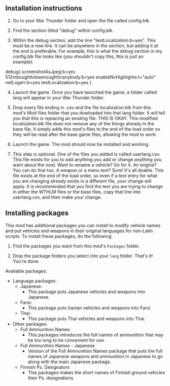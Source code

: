 ## Installation instructions

1. Go to your War Thunder folder and open the file called config.blk.

2. Find the section titled "debug" within config.blk.

3. Within the debug section, add the line "testLocalization:b=yes". This must be a new line. It can be anywhere in the section, but adding it at the end is preferable. For example, this is what the debug section in my config.blk file looks like (you shouldn't copy this, this is just an example):

debug{
  screenshotAsJpeg:b=yes
  512mboughttobeenoughforanybody:b=yes
  enableNvHighlights:t="auto"
  netLogerr:b=yes
  testLocalization:b=yes
}

4. Launch the game. Once you have launched the game, a folder called lang will appear in your War Thunder folder.

5. Drop every file ending in .csv and the file localization.blk from this mod's Mod files folder that you dowloaded into that lang folder. It will tell you that this is replacing an existing file. THIS IS OKAY. This modified localization.blk file does not remove any of the things already in the base file. It simply adds this mod's files to the end of the load order so they will be read after the base game files, allowing the mod to work.

6. Launch the game. The mod should now be installed and working.

7. This step is optional. One of the files you added is called userlang.csv. This file exists for you to add anything you add or change anything you want about the mod. Want to rename a vehicle? Go for it. An engine? You can do that too. A weapon or a menu text? Sure! It's all doable. This file exists at the end of the load order, so even if a text entry for what you are changing already exists in a different file, your change will apply. It is recommended that you find the text you are trying to change in either the WTHLM files or the base files, copy that line into userlang.csv, and then make your change.

## Installing packages

This mod has additional packages you can install to modify vehicle names and put vehicles and weapons in their original languages for non-Latin scripts. To install these packages, do the following:

1. Find the packages you want from this mod's `Packages` folder.

2. Drop the package folders you select into your `lang` folder. That's it! You're done.

Available packages:
- Language packages:
  - Japanese:
    - This package puts Japanese vehicles and weapons into Japanese.
  - Farsi:
    - This package puts Iranian vehicles and weapons into Farsi.
  - Thai:
    - This package puts Thai vehicles and weapons into Thai.
- Other packages:
  - Full Ammunition Names
    - This packages introduces the full names of ammunition that may be too long to be convenient for use.
  - Full Ammunition Names - Japanese
    - Version of the Full Ammunition Names package that puts the full names of Japanese weapons and ammunition in Japanese to go along with the main Japanese package.
  - Finnish Ps. Designators
    - This packages makes the short names of Finnish ground vehicles their Ps. designations.